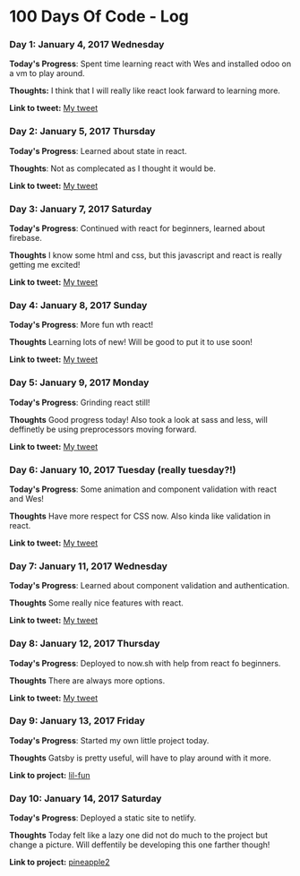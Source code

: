 # 100 Days Of Code - Log

### Day 1: January 4, 2017 Wednesday

**Today's Progress**: Spent time learning react with Wes and installed odoo on a vm to play around.

**Thoughts:** I think that I will really like react look farward to learning more.

**Link to tweet:** [My tweet](https://twitter.com/techieJesse/status/817207674697875456)

### Day 2: January 5, 2017 Thursday

**Today's Progress**: Learned about state in react.

**Thoughts**: Not as complecated as I thought it would be.

**Link to tweet:** [My tweet](https://twitter.com/techieJesse/status/817208096258981889)

### Day 3: January 7, 2017 Saturday

**Today's Progress**: Continued with react for beginners, learned about firebase.

**Thoughts** I know some html and css, but this javascript and react is really getting me excited!

**Link to tweet:** [My tweet](https://twitter.com/techieJesse/status/817845403307671553)

### Day 4: January 8, 2017 Sunday

**Today's Progress**: More fun wth react!

**Thoughts** Learning lots of new! Will be good to put it to use soon!

**Link to tweet:** [My tweet](https://twitter.com/techieJesse/status/818628690133315585)

### Day 5: January 9, 2017 Monday

**Today's Progress**: Grinding react still!

**Thoughts** Good progress today! Also took a look at sass and less, will deffinetly be using preprocessors moving forward.

**Link to tweet:** [My tweet](https://twitter.com/techieJesse/status/818683166961651712)

### Day 6: January 10, 2017 Tuesday (really tuesday?!)

**Today's Progress**: Some animation and component validation with react and Wes!

**Thoughts** Have more respect for CSS now. Also kinda like validation in react.

**Link to tweet:** [My tweet](https://twitter.com/techieJesse/status/819036833380237313)

### Day 7: January 11, 2017 Wednesday

**Today's Progress**: Learned about component validation and authentication.

**Thoughts** Some really nice features with react.

**Link to tweet:** [My tweet](https://twitter.com/techieJesse/status/819937671996968960)

### Day 8: January 12, 2017 Thursday

**Today's Progress**: Deployed to now.sh with help from react fo beginners.

**Thoughts** There are always more options.

**Link to tweet:** [My tweet](https://twitter.com/techieJesse/status/819941242331086848)

### Day 9: January 13, 2017 Friday

**Today's Progress**: Started my own little project today.

**Thoughts** Gatsby is pretty useful, will have to play around with it more.

**Link to project:** [lil-fun](https://printingpineapple.github.io/lil-fun/)

### Day 10: January 14, 2017 Saturday

**Today's Progress**: Deployed a static site to netlify.

**Thoughts** Today felt like a lazy one did not do much to the project but change a picture. Will deffentily be developing this one farther though!

**Link to project:** [pineapple2](http://pineapple2.netlify.com)
